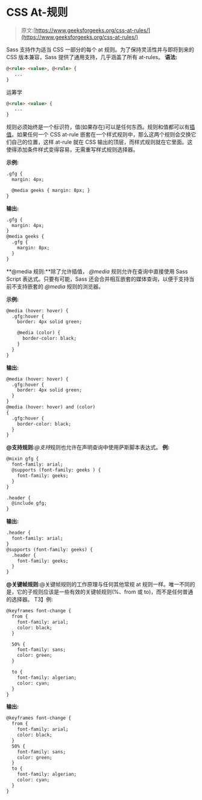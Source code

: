 # CSS At-规则

> 原文:[https://www.geeksforgeeks.org/css-at-rules/](https://www.geeksforgeeks.org/css-at-rules/)

Sass 支持作为适当 CSS 一部分的每个 at 规则。为了保持灵活性并与即将到来的 CSS 版本兼容，Sass 提供了通用支持，几乎涵盖了所有 at-rules。
**语法:**

```html
@<rule> <value>, @<rule> {
   ... 
}
```

运筹学

```html
@<rule> <value> {
   ... 
}
```

规则必须始终是一个标识符，值(如果存在)可以是任何东西。规则和值都可以有[插值](https://www.geeksforgeeks.org/sass-interpolation/)。如果任何一个 CSS at-rule 嵌套在一个样式规则中，那么这两个规则会交换它们自己的位置，这样 at-rule 就在 CSS 输出的顶层，而样式规则就在它里面。这使得添加条件样式变得容易，无需重写样式规则选择器。

**示例:**

```html
.gfg {
  margin: 4px;

  @media geeks { margin: 8px; }
}
```

**输出:**

```html
.gfg {
  margin: 4px;
}
@media geeks {
  .gfg {
    margin: 8px;
  }
}

```

**@media 规则:**除了允许插值， *@media* 规则允许在查询中直接使用 Sass Script 表达式。只要有可能，Sass 还会合并相互嵌套的媒体查询，以便于支持当前不支持嵌套的 *@media* 规则的浏览器。

**示例:**

```html
@media (hover: hover) {
  .gfg:hover {
    border: 4px solid green;

    @media (color) {
      border-color: black;
    }
  }
}
```

**输出:**

```html
@media (hover: hover) {
  .gfg:hover {
    border: 4px solid green;
  }
}
@media (hover: hover) and (color)
{
  .gfg:hover {
    border-color: black;
  }
}

```

**@支持规则:***@支持*规则也允许在声明查询中使用萨斯脚本表达式。
**例:**

```html
@mixin gfg {
  font-family: arial;
  @supports (font-family: geeks ) {
    font-family: geeks;
  }
}

.header {
  @include gfg;
}
```

**输出:**

```html
.header {
  font-family: arial;
}
@supports (font-family: geeks) {
  .header {
    font-family: geeks;
  }
}

```

**@关键帧规则:**@关键帧规则的工作原理与任何其他常规 at 规则一样。唯一不同的是，它的子规则应该是一些有效的关键帧规则(%、from 或 to)，而不是任何普通的选择器。
T3】例:

```html
@keyframes font-change {
  from {
    font-family: arial;
    color: black;
  }

  50% {
    font-family: sans;
    color: green;
  }

  to {
    font-family: algerian;
    color: cyan;
  }
}
```

**输出:**

```html
@keyframes font-change {
  from {
    font-family: arial;
    color: black;
  }
  50% {
    font-family: sans;
    color: green;
  }
  to {
    font-family: algerian;
    color: cyan;
  }
}

```